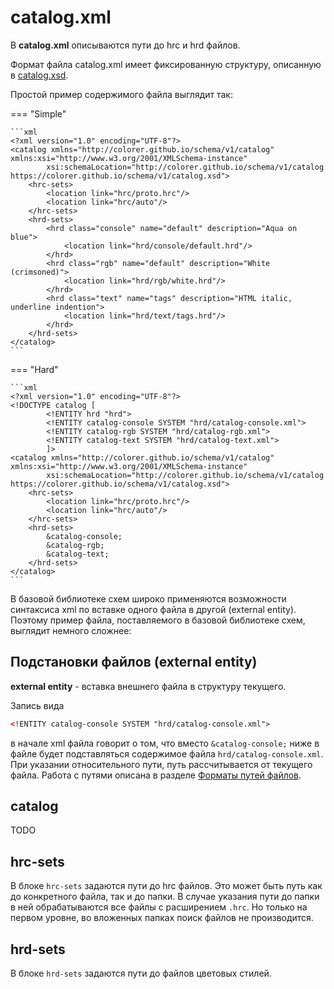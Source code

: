 # catalog.xml

В **catalog.xml** описываются пути до hrc и hrd файлов.

Формат файла catalog.xml имеет фиксированную структуру, описанную в [catalog.xsd](https://colorer.github.io/schema/v1/catalog.xsd).

Простой пример содержимого файла выглядит так:

=== "Simple"

    ```xml
    <?xml version="1.0" encoding="UTF-8"?>
    <catalog xmlns="http://colorer.github.io/schema/v1/catalog" xmlns:xsi="http://www.w3.org/2001/XMLSchema-instance"
            xsi:schemaLocation="http://colorer.github.io/schema/v1/catalog https://colorer.github.io/schema/v1/catalog.xsd">
        <hrc-sets>
            <location link="hrc/proto.hrc"/>
            <location link="hrc/auto"/>
        </hrc-sets>
        <hrd-sets>
            <hrd class="console" name="default" description="Aqua on blue">
                <location link="hrd/console/default.hrd"/>
            </hrd>
            <hrd class="rgb" name="default" description="White (crimsoned)">
                <location link="hrd/rgb/white.hrd"/>
            </hrd>
            <hrd class="text" name="tags" description="HTML italic, underline indention">
                <location link="hrd/text/tags.hrd"/>
            </hrd>
        </hrd-sets>
    </catalog>
    ```

=== "Hard"

    ```xml
    <?xml version="1.0" encoding="UTF-8"?>
    <!DOCTYPE catalog [
            <!ENTITY hrd "hrd">
            <!ENTITY catalog-console SYSTEM "hrd/catalog-console.xml">
            <!ENTITY catalog-rgb SYSTEM "hrd/catalog-rgb.xml">
            <!ENTITY catalog-text SYSTEM "hrd/catalog-text.xml">
            ]>
    <catalog xmlns="http://colorer.github.io/schema/v1/catalog" xmlns:xsi="http://www.w3.org/2001/XMLSchema-instance"
            xsi:schemaLocation="http://colorer.github.io/schema/v1/catalog https://colorer.github.io/schema/v1/catalog.xsd">
        <hrc-sets>
            <location link="hrc/proto.hrc"/>
            <location link="hrc/auto"/>
        </hrc-sets>
        <hrd-sets>
            &catalog-console;
            &catalog-rgb;
            &catalog-text;
        </hrd-sets>
    </catalog>
    ```

В базовой библиотеке схем широко применяются возможности синтаксиса xml по вставке одного файла в другой (external entity). Поэтому пример файла, поставляемого в базовой библиотеке схем, выглядит немного сложнее:


## Подстановки файлов (external entity)

**external entity** - вставка внешнего файла в структуру текущего.

Запись вида
```xml
<!ENTITY catalog-console SYSTEM "hrd/catalog-console.xml">
```
в начале xml файла говорит о том, что вместо `&catalog-console;` ниже в файле будет подставляться содержимое файла `hrd/catalog-console.xml`. При указании относительного пути, путь рассчитывается от текущего файла. Работа с путями описана в разделе [Форматы путей файлов](file-paths.md).

## catalog
TODO

## hrc-sets

В блоке `hrc-sets` задаются пути до hrc файлов. Это может быть путь как до конкретного файла, так и до папки. В случае указания пути до папки в ней обрабатываются все файлы с расширением `.hrc`. Но только на первом уровне, во вложенных папках поиск файлов не производится.

## hrd-sets

В блоке `hrd-sets` задаются пути до файлов цветовых стилей.

